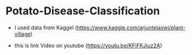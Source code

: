 # Potato-Disease-Classification


* I used data from Kaggel (https://www.kaggle.com/arjuntejaswi/plant-village)

* this is link Video on youtube (https://youtu.be/KFjFKJjuz2A)

